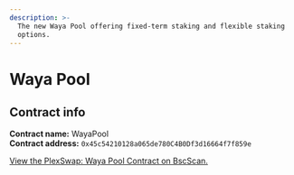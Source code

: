 ```yaml
---
description: >-
  The new Waya Pool offering fixed-term staking and flexible staking
  options.
---
```


# Waya Pool

## Contract info

**Contract name:** WayaPool\
**Contract address:** `0x45c54210128a065de780C4B0Df3d16664f7f859e`

[View the PlexSwap: Waya Pool Contract on BscScan.](https://bscscan.com/address/0x45c54210128a065de780C4B0Df3d16664f7f859e)
